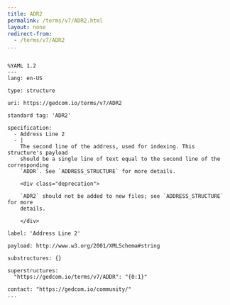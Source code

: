 ```yaml
---
title: ADR2
permalink: /terms/v7/ADR2.html
layout: none
redirect-from:
  - /terms/v7/ADR2
...
```


```

%YAML 1.2
---
lang: en-US

type: structure

uri: https://gedcom.io/terms/v7/ADR2

standard tag: 'ADR2'

specification:
  - Address Line 2
  - |
    The second line of the address, used for indexing. This structure's payload
    should be a single line of text equal to the second line of the corresponding
    `ADDR`. See `ADDRESS_STRUCTURE` for more details.
    
    <div class="deprecation">
    
    `ADR2` should not be added to new files; see `ADDRESS_STRUCTURE` for more
    details.
    
    </div>

label: 'Address Line 2'

payload: http://www.w3.org/2001/XMLSchema#string

substructures: {}

superstructures:
  "https://gedcom.io/terms/v7/ADDR": "{0:1}"

contact: "https://gedcom.io/community/"
...

```

